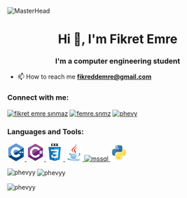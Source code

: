![MasterHead](https://i.pinimg.com/736x/a4/01/58/a40158c5333b4dbd4b76c9325c7baddc.jpg)

<h1 align="center">Hi 👋, I'm Fikret Emre</h1>
<h3 align="center">I'm a computer engineering student</h3>

- 📫 How to reach me **fikreddemre@gmail.com**

<h3 align="left">Connect with me:</h3>
<p align="left">
<a href="https://linkedin.com/in/fikret emre sınmaz" target="blank"><img align="center" src="https://raw.githubusercontent.com/rahuldkjain/github-profile-readme-generator/master/src/images/icons/Social/linked-in-alt.svg" alt="fikret emre sınmaz" height="30" width="40" /></a>
<a href="https://instagram.com/femre.snmz" target="blank"><img align="center" src="https://raw.githubusercontent.com/rahuldkjain/github-profile-readme-generator/master/src/images/icons/Social/instagram.svg" alt="femre.snmz" height="30" width="40" /></a>
<a href="https://discord.gg/phevy" target="blank"><img align="center" src="https://raw.githubusercontent.com/rahuldkjain/github-profile-readme-generator/master/src/images/icons/Social/discord.svg" alt="phevy" height="30" width="40" /></a>
</p>

<h3 align="left">Languages and Tools:</h3>
<p align="left"> <a href="https://www.w3schools.com/cpp/" target="_blank" rel="noreferrer"> <img src="https://raw.githubusercontent.com/devicons/devicon/master/icons/cplusplus/cplusplus-original.svg" alt="cplusplus" width="40" height="40"/> </a> <a href="https://www.w3schools.com/cs/" target="_blank" rel="noreferrer"> <img src="https://raw.githubusercontent.com/devicons/devicon/master/icons/csharp/csharp-original.svg" alt="csharp" width="40" height="40"/> </a> <a href="https://www.w3schools.com/css/" target="_blank" rel="noreferrer"> <img src="https://raw.githubusercontent.com/devicons/devicon/master/icons/css3/css3-original-wordmark.svg" alt="css3" width="40" height="40"/> </a> <a href="https://www.java.com" target="_blank" rel="noreferrer"> <img src="https://raw.githubusercontent.com/devicons/devicon/master/icons/java/java-original.svg" alt="java" width="40" height="40"/> </a> <a href="https://www.microsoft.com/en-us/sql-server" target="_blank" rel="noreferrer"> <img src="https://www.svgrepo.com/show/303229/microsoft-sql-server-logo.svg" alt="mssql" width="40" height="40"/> </a> <a href="https://www.python.org" target="_blank" rel="noreferrer"> <img src="https://raw.githubusercontent.com/devicons/devicon/master/icons/python/python-original.svg" alt="python" width="40" height="40"/> </a> </p>

<p><img align="left" src="https://github-readme-stats.vercel.app/api/top-langs?username=phevyy&show_icons=true&locale=en&layout=compact" alt="phevyy" /></p>

<p>&nbsp;<img align="center" src="https://github-readme-stats.vercel.app/api?username=phevyy&show_icons=true&locale=en" alt="phevyy" /></p>

<p><img align="center" src="https://github-readme-streak-stats.herokuapp.com/?user=phevyy&" alt="phevyy" /></p>
